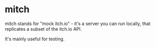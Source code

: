 # mitch

mitch stands for "mock itch.io" - it's a server you can run
locally, that replicates a subset of the itch.io API.

It's mainly useful for testing.
